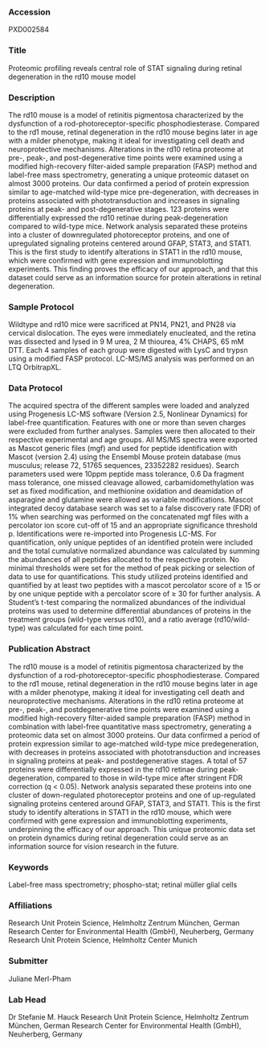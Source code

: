 ### Accession
PXD002584

### Title
Proteomic profiling reveals central role of STAT signaling during retinal degeneration in the rd10 mouse model

### Description
The rd10 mouse is a model of retinitis pigmentosa characterized by the dysfunction of a rod-photoreceptor-specific phosphodiesterase. Compared to the rd1 mouse, retinal degeneration in the rd10 mouse begins later in age with a milder phenotype, making it ideal for investigating cell death and neuroprotective mechanisms. Alterations in the rd10 retina proteome at pre-, peak-, and post-degenerative time points were examined using a modified high-recovery filter-aided sample preparation (FASP) method and label-free mass spectrometry, generating a unique proteomic dataset on almost 3000 proteins. Our data confirmed a period of protein expression similar to age-matched wild-type mice pre-degeneration, with decreases in proteins associated with phototransduction and increases in signaling proteins at peak- and post-degenerative stages. 123 proteins were differentially expressed the rd10 retinae during peak-degeneration compared to wild-type mice. Network analysis separated these proteins into a cluster of downregulated photoreceptor proteins, and one of upregulated signaling proteins centered around GFAP, STAT3, and STAT1. This is the first study to identify alterations in STAT1 in the rd10 mouse, which were confirmed with gene expression and immunoblotting experiments. This finding proves the efficacy of our approach, and that this dataset could serve as an information source for protein alterations in retinal degeneration.

### Sample Protocol
Wildtype and rd10 mice were sacrificed at PN14, PN21, and PN28 via cervical dislocation. The eyes were immediately enucleated, and the retina was dissected and lysed in 9 M urea, 2 M thiourea, 4% CHAPS, 65 mM DTT. Each 4 samples of each group were digested with LysC and trypsn using a modified FASP protocol. LC-MS/MS analysis was performed on an LTQ OrbitrapXL.

### Data Protocol
The acquired spectra of the different samples were loaded and analyzed using Progenesis LC-MS software (Version 2.5, Nonlinear Dynamics) for label-free quantification. Features with one or more than seven charges were excluded from further analyses. Samples were then allocated to their respective experimental and age groups. All MS/MS spectra were exported as Mascot generic files (mgf) and used for peptide identification with Mascot (version 2.4) using the Ensembl Mouse protein database (mus musculus; release 72, 51765 sequences, 23352282 residues). Search parameters used were 10ppm peptide mass tolerance, 0.6 Da fragment mass tolerance, one missed cleavage allowed, carbamidomethylation was set as fixed modification, and methionine oxidation and deamidation of asparagine and glutamine were allowed as variable modifications. Mascot integrated decoy database search was set to a false discovery rate (FDR) of 1% when searching was performed on the concatenated mgf files with a percolator ion score cut-off of 15 and an appropriate significance threshold p. Identifications were re-imported into Progenesis LC-MS. For quantification, only unique peptides of an identified protein were included and the total cumulative normalized abundance was calculated by summing the abundances of all peptides allocated to the respective protein. No minimal thresholds were set for the method of peak picking or selection of data to use for quantifications. This study utilized proteins identified and quantified by at least two peptides with a mascot percolator score of ≥ 15 or by one unique peptide with a percolator score of ≥ 30 for further analysis. A Student’s t-test comparing the normalized abundances of the individual proteins was used to determine differential abundances of proteins in the treatment groups (wild-type versus rd10), and a ratio average (rd10/wild-type) was calculated for each time point.

### Publication Abstract
The rd10 mouse is a model of retinitis pigmentosa characterized by the dysfunction of a rod-photoreceptor-specific phosphodiesterase. Compared to the rd1 mouse, retinal degeneration in the rd10 mouse begins later in age with a milder phenotype, making it ideal for investigating cell death and neuroprotective mechanisms. Alterations in the rd10 retina proteome at pre-, peak-, and postdegenerative time points were examined using a modified high-recovery filter-aided sample preparation (FASP) method in combination with label-free quantitative mass spectrometry, generating a proteomic data set on almost 3000 proteins. Our data confirmed a period of protein expression similar to age-matched wild-type mice predegeneration, with decreases in proteins associated with phototransduction and increases in signaling proteins at peak- and postdegenerative stages. A total of 57 proteins were differentially expressed in the rd10 retinae during peak-degeneration, compared to those in wild-type mice after stringent FDR correction (q &lt; 0.05). Network analysis separated these proteins into one cluster of down-regulated photoreceptor proteins and one of up-regulated signaling proteins centered around GFAP, STAT3, and STAT1. This is the first study to identify alterations in STAT1 in the rd10 mouse, which were confirmed with gene expression and immunoblotting experiments, underpinning the efficacy of our approach. This unique proteomic data set on protein dynamics during retinal degeneration could serve as an information source for vision research in the future.

### Keywords
Label-free mass spectrometry; phospho-stat; retinal müller glial cells

### Affiliations
Research Unit Protein Science, Helmholtz Zentrum München, German Research Center for Environmental Health (GmbH), Neuherberg, Germany
Research Unit Protein Science, Helmholtz Center Munich

### Submitter
Juliane Merl-Pham

### Lab Head
Dr Stefanie M. Hauck
Research Unit Protein Science, Helmholtz Zentrum München, German Research Center for Environmental Health (GmbH), Neuherberg, Germany


